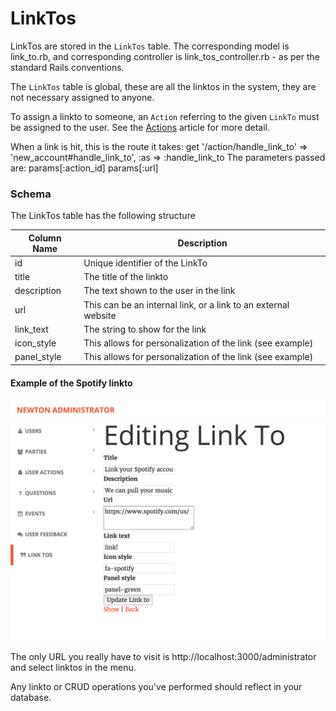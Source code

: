# LinkTos

LinkTos are stored in the ```LinkTos``` table.  The corresponding model is link_to.rb, and corresponding controller is link_tos_controller.rb - as per the standard Rails conventions.

The ```LinkTos``` table is global, these are all the linktos in the system, they are not necessary assigned to anyone.

To assign a linkto to someone, an ```Action``` referring to the given ```LinkTo``` must be assigned to the user.  See the [Actions](Actions.md) article for more detail.

When a link is hit, this is the route it takes: get '/action/handle_link_to' => 'new_account#handle_link_to', :as => :handle_link_to
The parameters passed are:
params[:action_id]
params[:url]

### Schema

The LinkTos table has the following structure

| Column Name | Description |
| -------------- | ----------- |
| id   | Unique identifier of the LinkTo |
| title | The title of the linkto |
| description | The text shown to the user in the link |
| url | This can be an internal link, or a link to an external website |
| link_text | The string to show for the link |
| icon_style | This allows for personalization of the link (see example) |
| panel_style | This allows for personalization of the link (see example) |


#### Example of the Spotify linkto

![](images/spotify_link_to.png)

The only URL you really have to visit is http://localhost:3000/administrator and select linktos in the menu.

Any linkto or CRUD operations you've performed should reflect in your database.


